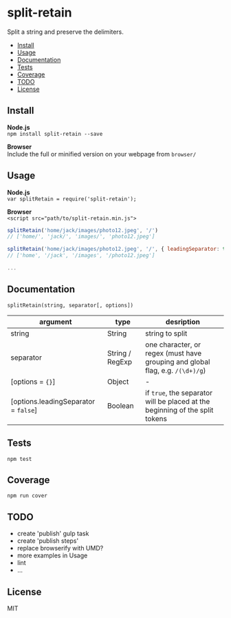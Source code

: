 # split-retain
Split a string and preserve the delimiters.

* [Install](#install)
* [Usage](#usage)
* [Documentation](#documentation)
* [Tests](#tests)
* [Coverage](#coverage)
* [TODO](#todo)
* [License](#license)

## Install

**Node.js**  
`npm install split-retain --save`

**Browser**  
Include the full or minified version on your webpage from `browser/`

## Usage

**Node.js**  
`var splitRetain = require('split-retain');`

**Browser**  
`<script src="path/to/split-retain.min.js">`

```js
splitRetain('home/jack/images/photo12.jpeg', '/')
// ['home/', 'jack/', 'images/', 'photo12.jpeg']

splitRetain('home/jack/images/photo12.jpeg', '/', { leadingSeparator: true })
// ['home', '/jack', '/images', '/photo12.jpeg']

...
```

## Documentation

`splitRetain(string, separator[, options])`

| argument | type | desription |
| -------- | ---- | ---------- |
| string | String | string to split |
| separator | String / RegExp | one character, or regex (must have grouping and global flag, e.g. `/(\d+)/g`) |
| [options = `{}`] | Object | - |
| [options.leadingSeparator = `false`] | Boolean | if `true`, the separator will be placed at the beginning of the split tokens |

## Tests

`npm test`

## Coverage

`npm run cover`

## TODO

* create 'publish' gulp task
* create 'publish steps'
* replace browserify with UMD?
* more examples in Usage
* lint
* ...

## License

MIT
